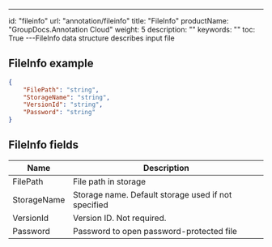 ---
id: "fileinfo"
url: "annotation/fileinfo"
title: "FileInfo"
productName: "GroupDocs.Annotation Cloud"
weight: 5
description: ""
keywords: ""
toc: True
---FileInfo data structure describes input file

## FileInfo example

```json
{
    "FilePath": "string",
    "StorageName": "string",
    "VersionId": "string",
    "Password": "string"
}
```

## FileInfo fields

|Name|Description
|---|---
|FilePath|File path in storage
|StorageName|Storage name. Default storage used if not specified
|VersionId|Version ID. Not required.
|Password|Password to open password-protected file
